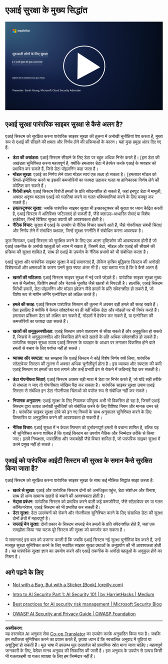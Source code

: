 <!--
CO_OP_TRANSLATOR_METADATA:
{
  "original_hash": "66b61d96936cf25d20fcb411d4ce5227",
  "translation_date": "2025-09-03T18:07:11+00:00",
  "source_file": "8.1 AI security key concepts.md",
  "language_code": "hi"
}
-->
# एआई सुरक्षा के मुख्य सिद्धांत

[![वीडियो देखें](../../translated_images/8-1_placeholder.00bf95633da13ca44348bde620f848337ccbd7ae4022459eab1df7f37421ba4e.hi.png)](https://learn-video.azurefd.net/vod/player?id=ba44f5f7-9b47-462f-9aa5-13e2b71f4998)

## एआई सुरक्षा पारंपरिक साइबर सुरक्षा से कैसे अलग है?

एआई सिस्टम को सुरक्षित करना पारंपरिक साइबर सुरक्षा की तुलना में अनोखी चुनौतियां पेश करता है, मुख्य रूप से एआई की सीखने की क्षमता और निर्णय लेने की प्रक्रियाओं के कारण। यहां कुछ प्रमुख अंतर दिए गए हैं:

-   **डेटा की अखंडता**: एआई सिस्टम सीखने के लिए डेटा पर बहुत अधिक निर्भर करते हैं। [इस डेटा की अखंडता सुनिश्चित करना महत्वपूर्ण है, क्योंकि हमलावर डेटा में हेरफेर करके एआई के व्यवहार को प्रभावित कर सकते हैं, जिसे डेटा पॉइज़निंग कहा जाता है।
-   **मॉडल सुरक्षा**: एआई का निर्णय लेने वाला मॉडल स्वयं एक लक्ष्य हो सकता है। [हमलावर मॉडल को रिवर्स-इंजीनियर करने या इसकी कमजोरियों का फायदा उठाकर गलत या हानिकारक निर्णय लेने की कोशिश कर सकते हैं।
-   **विरोधी हमले**: एआई सिस्टम विरोधी हमलों के प्रति संवेदनशील हो सकते हैं, जहां इनपुट डेटा में मामूली, अक्सर अदृश्य बदलाव एआई को गलतियां करने या गलत भविष्यवाणियां करने के लिए मजबूर कर सकते हैं।
-   **इन्फ्रास्ट्रक्चर सुरक्षा**: जबकि पारंपरिक साइबर सुरक्षा भी इन्फ्रास्ट्रक्चर की सुरक्षा पर ध्यान केंद्रित करती है, एआई सिस्टम में अतिरिक्त जटिलताएं हो सकती हैं, जैसे क्लाउड-आधारित सेवाएं या विशेष हार्डवेयर, जिन्हें विशिष्ट सुरक्षा उपायों की आवश्यकता होती है।
-   **नैतिक विचार**: सुरक्षा में एआई के उपयोग से नैतिक विचार सामने आते हैं, जैसे गोपनीयता संबंधी चिंताएं और निर्णय लेने में संभावित पक्षपात, जिन्हें सुरक्षा रणनीति में संबोधित करना आवश्यक है।

कुल मिलाकर, एआई सिस्टम को सुरक्षित करने के लिए एक अलग दृष्टिकोण की आवश्यकता होती है जो एआई तकनीक के अनोखे पहलुओं को ध्यान में रखता है, जिसमें डेटा, मॉडल और एआई की सीखने की प्रक्रिया की सुरक्षा शामिल है, साथ ही एआई के उपयोग के नैतिक प्रभावों को भी संबोधित करता है।

एआई सुरक्षा और पारंपरिक साइबर सुरक्षा में कई समानताएं हैं, लेकिन कृत्रिम बुद्धिमत्ता सिस्टम की अनोखी विशेषताओं और क्षमताओं के कारण उनमें कुछ स्पष्ट अंतर भी हैं। यहां बताया गया है कि वे कैसे अलग हैं:

- **खतरों की जटिलता**: एआई सिस्टम साइबर सुरक्षा में नई परतें जोड़ते हैं। पारंपरिक साइबर सुरक्षा मुख्य रूप से मैलवेयर, फ़िशिंग हमलों और नेटवर्क घुसपैठ जैसे खतरों से निपटती है। हालांकि, एआई सिस्टम विरोधी हमलों, डेटा पॉइज़निंग और मॉडल इवेज़न जैसे हमलों के प्रति संवेदनशील हो सकते हैं, जो विशेष रूप से मशीन लर्निंग एल्गोरिदम को लक्षित करते हैं।

- **हमले की सतह**: एआई सिस्टम पारंपरिक सिस्टम की तुलना में अक्सर बड़ी हमले की सतह रखते हैं। ऐसा इसलिए है क्योंकि वे केवल सॉफ़्टवेयर पर ही नहीं बल्कि डेटा और मॉडलों पर भी निर्भर करते हैं। हमलावर प्रशिक्षण डेटा को लक्षित कर सकते हैं, मॉडलों में हेरफेर कर सकते हैं, या एल्गोरिदम की कमजोरियों का फायदा उठा सकते हैं।

- **खतरों की अनुकूलनशीलता**: एआई सिस्टम अपने वातावरण से सीख सकते हैं और अनुकूलित हो सकते हैं, जिससे वे अनुकूलनशील और विकसित होने वाले खतरों के प्रति अधिक संवेदनशील हो सकते हैं। पारंपरिक साइबर सुरक्षा उपाय एआई सिस्टम के व्यवहार के आधार पर लगातार विकसित होने वाले हमलों से बचाव के लिए पर्याप्त नहीं हो सकते।

- **व्याख्या और स्पष्टता**: यह समझना कि एआई सिस्टम ने कोई विशेष निर्णय क्यों लिया, पारंपरिक सॉफ़्टवेयर सिस्टम की तुलना में अक्सर अधिक चुनौतीपूर्ण होता है। इस व्याख्या और स्पष्टता की कमी एआई सिस्टम पर हमलों का पता लगाने और उन्हें प्रभावी ढंग से रोकने में कठिनाई पैदा कर सकती है।

- **डेटा गोपनीयता चिंताएं**: एआई सिस्टम अक्सर बड़ी मात्रा में डेटा पर निर्भर करते हैं, जो यदि सही तरीके से संभाला न जाए तो गोपनीयता जोखिम पैदा कर सकता है। पारंपरिक साइबर सुरक्षा उपाय एआई सिस्टम से संबंधित इन डेटा गोपनीयता चिंताओं को पर्याप्त रूप से संबोधित नहीं कर सकते।

- **नियामक अनुपालन**: एआई सुरक्षा के लिए नियामक परिदृश्य अभी भी विकसित हो रहा है, जिसमें एआई सिस्टम द्वारा उत्पन्न अनोखी चुनौतियों को संबोधित करने के लिए विशिष्ट नियम और मानक उभर रहे हैं। पारंपरिक साइबर सुरक्षा ढांचे को इन नए नियमों के साथ अनुपालन सुनिश्चित करने के लिए विस्तारित या अनुकूलित करने की आवश्यकता हो सकती है।

- **नैतिक विचार**: एआई सुरक्षा में न केवल सिस्टम को दुर्भावनापूर्ण हमलों से बचाना शामिल है, बल्कि यह भी सुनिश्चित करना शामिल है कि एआई सिस्टम का उपयोग नैतिक और जिम्मेदार तरीके से किया जाए। इसमें निष्पक्षता, पारदर्शिता और जवाबदेही जैसे विचार शामिल हैं, जो पारंपरिक साइबर सुरक्षा में उतने प्रमुख नहीं हो सकते।

## एआई को पारंपरिक आईटी सिस्टम की सुरक्षा के समान कैसे सुरक्षित किया जाता है?

एआई सिस्टम को सुरक्षित करना पारंपरिक साइबर सुरक्षा के साथ कई मौलिक सिद्धांत साझा करता है:

-   **खतरे से सुरक्षा**: एआई और पारंपरिक सिस्टम दोनों को अनधिकृत पहुंच, डेटा संशोधन और विनाश, साथ ही अन्य सामान्य खतरों से बचाने की आवश्यकता होती है।
-   **भेद्यता प्रबंधन**: पारंपरिक सिस्टम को प्रभावित करने वाली कई कमजोरियां, जैसे सॉफ़्टवेयर बग या गलत कॉन्फ़िगरेशन, एआई सिस्टम को भी प्रभावित कर सकती हैं।
-   **डेटा सुरक्षा**: डेटा उल्लंघनों को रोकने और गोपनीयता सुनिश्चित करने के लिए संसाधित डेटा की सुरक्षा दोनों क्षेत्रों में महत्वपूर्ण है।
-   **सप्लाई चेन सुरक्षा**: दोनों प्रकार के सिस्टम सप्लाई चेन हमलों के प्रति संवेदनशील होते हैं, जहां एक समझौता किया गया घटक पूरे सिस्टम की सुरक्षा को कमजोर कर सकता है।

ये समानताएं इस बात को उजागर करती हैं कि जबकि एआई सिस्टम नई सुरक्षा चुनौतियां पेश करते हैं, उन्हें मजबूत सुरक्षा सुनिश्चित करने के लिए स्थापित साइबर सुरक्षा प्रथाओं के अनुप्रयोग की भी आवश्यकता होती है। यह पारंपरिक सुरक्षा ज्ञान का उपयोग करने और एआई तकनीक के अनोखे पहलुओं के अनुकूल होने का मिश्रण है।

## आगे पढ़ने के लिए

- [Not with a Bug, But with a Sticker [Book] (oreilly.com)](https://www.oreilly.com/library/view/not-with-a/9781119883982/)
   
- [Intro to AI Security Part 1: AI Security 101 | by HarrietHacks | Medium](https://medium.com/@harrietfarlow/intro-to-ai-security-part-1-ai-security-101-b8662a9efe5)
   
- [Best practices for AI security risk management | Microsoft Security Blog](https://www.microsoft.com/en-us/security/blog/2021/12/09/best-practices-for-ai-security-risk-management/?WT.mc_id=academic-96948-sayoung)
   
- [OWASP AI Security and Privacy Guide | OWASP Foundation](https://owasp.org/www-project-ai-security-and-privacy-guide/)

---

**अस्वीकरण**:  
यह दस्तावेज़ AI अनुवाद सेवा [Co-op Translator](https://github.com/Azure/co-op-translator) का उपयोग करके अनुवादित किया गया है। जबकि हम सटीकता सुनिश्चित करने का प्रयास करते हैं, कृपया ध्यान दें कि स्वचालित अनुवाद में त्रुटियां या अशुद्धियां हो सकती हैं। मूल भाषा में उपलब्ध मूल दस्तावेज़ को प्रामाणिक स्रोत माना जाना चाहिए। महत्वपूर्ण जानकारी के लिए, पेशेवर मानव अनुवाद की सिफारिश की जाती है। इस अनुवाद के उपयोग से उत्पन्न किसी भी गलतफहमी या गलत व्याख्या के लिए हम जिम्मेदार नहीं हैं।